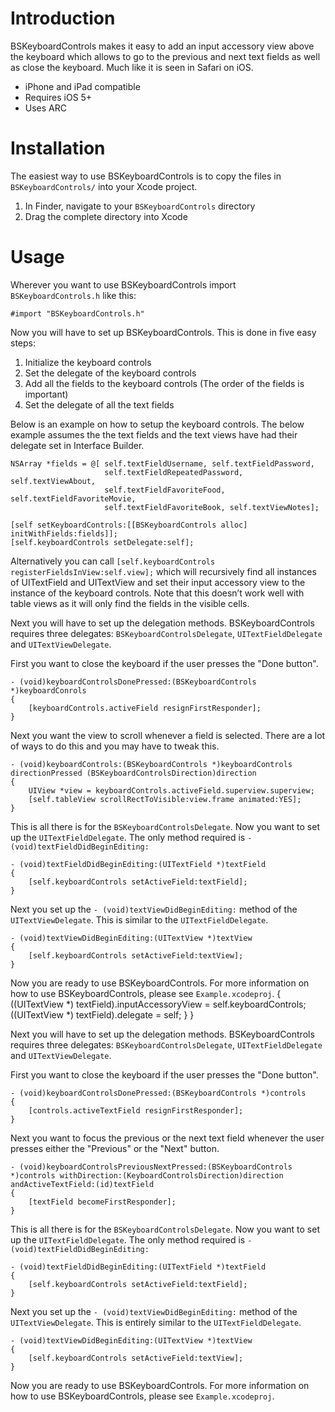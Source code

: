 Introduction
====================

BSKeyboardControls makes it easy to add an input accessory view above the keyboard which allows to go to the previous and next text fields as well as close the keyboard. Much like it is seen in Safari on iOS.

- iPhone and iPad compatible
- Requires iOS 5+
- Uses ARC

Installation
====================

The easiest way to use BSKeyboardControls is to copy the files in `BSKeyboardControls/` into your Xcode project.

1. In Finder, navigate to your `BSKeyboardControls` directory
2. Drag the complete directory into Xcode

Usage
====================

Wherever you want to use BSKeyboardControls import `BSKeyboardControls.h` like this:

`#import "BSKeyboardControls.h"`

Now you will have to set up BSKeyboardControls. This is done in five easy steps:

1. Initialize the keyboard controls
2. Set the delegate of the keyboard controls
3. Add all the fields to the keyboard controls (The order of the fields is important)
5. Set the delegate of all the text fields

Below is an example on how to setup the keyboard controls. The below example assumes the the text fields and the text views have had their delegate set in Interface Builder.

	NSArray *fields = @[ self.textFieldUsername, self.textFieldPassword,
                         self.textFieldRepeatedPassword, self.textViewAbout,
                         self.textFieldFavoriteFood, self.textFieldFavoriteMovie,
                         self.textFieldFavoriteBook, self.textViewNotes];
    
    [self setKeyboardControls:[[BSKeyboardControls alloc] initWithFields:fields]];
    [self.keyboardControls setDelegate:self];

Alternatively you can call `[self.keyboardControls registerFieldsInView:self.view];` which will recursively find all instances of UITextField and UITextView and set their input accessory view to the instance of the keyboard controls. Note that this doesn’t work well with table views as it will only find the fields in the visible cells.
	
Next you will have to set up the delegation methods. BSKeyboardControls requires three delegates: `BSKeyboardControlsDelegate`, `UITextFieldDelegate` and `UITextViewDelegate`.

First you want to close the keyboard if the user presses the "Done button".

	- (void)keyboardControlsDonePressed:(BSKeyboardControls *)keyboardConrols
	{
    	[keyboardControls.activeField resignFirstResponder];
	}
	
Next you want the view to scroll whenever a field is selected. There are a lot of ways to do this and you may have to tweak this.

	- (void)keyboardControls:(BSKeyboardControls *)keyboardControls directionPressed (BSKeyboardControlsDirection)direction
	{
    	UIView *view = keyboardControls.activeField.superview.superview;
	    [self.tableView scrollRectToVisible:view.frame animated:YES];
	}
	
This is all there is for the `BSKeyboardControlsDelegate`. Now you want to set up the `UITextFieldDelegate`. The only method required is `- (void)textFieldDidBeginEditing:`

	- (void)textFieldDidBeginEditing:(UITextField *)textField
	{
    	[self.keyboardControls setActiveField:textField];
	}
	
Next you set up the `- (void)textViewDidBeginEditing:` method of the `UITextViewDelegate`. This is similar to the `UITextFieldDelegate`.

	- (void)textViewDidBeginEditing:(UITextView *)textView
	{
    	[self.keyboardControls setActiveField:textView];
	}
	
Now you are ready to use BSKeyboardControls. For more information on how to use BSKeyboardControls, please see `Example.xcodeproj`.
	    {
	        ((UITextView *) textField).inputAccessoryView = self.keyboardControls;
	        ((UITextView *) textField).delegate = self;
	    }
	}
	
Next you will have to set up the delegation methods. BSKeyboardControls requires three delegates: `BSKeyboardControlsDelegate`, `UITextFieldDelegate` and `UITextViewDelegate`.

First you want to close the keyboard if the user presses the "Done button".

	- (void)keyboardControlsDonePressed:(BSKeyboardControls *)controls
	{
	    [controls.activeTextField resignFirstResponder];
	}
	
Next you want to focus the previous or the next text field whenever the user presses either the "Previous" or the "Next" button.

	- (void)keyboardControlsPreviousNextPressed:(BSKeyboardControls *)controls withDirection:(KeyboardControlsDirection)direction andActiveTextField:(id)textField
	{
	    [textField becomeFirstResponder];
	}
	
This is all there is for the `BSKeyboardControlsDelegate`. Now you want to set up the `UITextFieldDelegate`. The only method required is `- (void)textFieldDidBeginEditing:`

	- (void)textFieldDidBeginEditing:(UITextField *)textField
	{
    	[self.keyboardControls setActiveField:textField];
	}
	
Next you set up the `- (void)textViewDidBeginEditing:` method of the `UITextViewDelegate`. This is entirely similar to the `UITextFieldDelegate`.

	- (void)textViewDidBeginEditing:(UITextView *)textView
	{
    	[self.keyboardControls setActiveField:textView];
	}
	
Now you are ready to use BSKeyboardControls. For more information on how to use BSKeyboardControls, please see `Example.xcodeproj`.